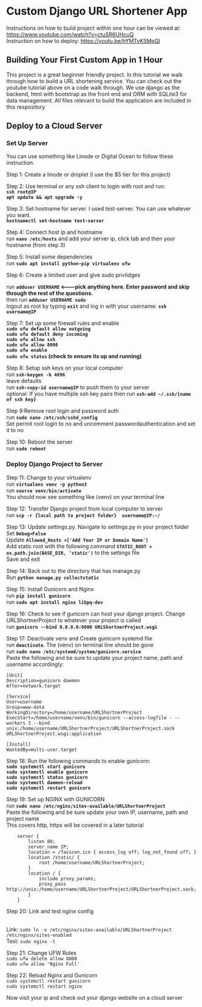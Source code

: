 # Custom Django URL Shortener App

Instructions on how to build project within one hour can be viewed at: https://www.youtube.com/watch?v=ctuSR6UHcuQ
<br/>Instruction on how to deploy: https://youtu.be/hYMTvK5MpQI

## Building Your First Custom App in 1 Hour

This project is a great beginner friendly project. In this tutorial we walk through how to build a URL shortening service. You can check out the youtube tutorial above on a code walk through. We use django as the backend, html with bootstrap as the front end and ORM with SQLite3 for data management. All files relevant to build the application are included in this respository

## Deploy to a Cloud Server

### Set Up Server

You can use something like Linode or Digital Ocean to follow these instruction.

Step 1: Create a linode or droplet (I use the $5 tier for this project)

Step 2: Use terminal or any ssh client to login with root and run:<br/>
<b>`ssh root@IP`</b><br/><b>`apt update && apt upgrade -y`</b>

Step 3: Set hostname for server. I used test-server. You can use whatever you want.
<br/><b>`hostnamectl set-hostname test-server`</b>

Step 4: Connect host ip and hostname
<br/>run <b>`nano /etc/hosts`</b> and add your server ip, click tab and then your hostname (from step 3)

Step 5: Install some dependencies
<br/>run <b>`sudo apt install python-pip virtualenv ufw`</b>

Step 6: Create a limited user and give sudo privlidges<br/>

run <b> `adduser USERNAME` <---pick anything here. Enter password and skip through the rest of the questions.</b><br/>
then run <b> `adduser USERNAME sudo`</b><br/>
logout as root by typing <b>`exit`</b> and log in with your username: <b>`ssh username@IP`</b>

Step 7: Set up some firewall rules and enable<br/>
<b>
`sudo ufw default allow outgoing`<br/>
`sudo ufw default deny incoming`<br/>
`sudo ufw allow ssh`<br/>
`sudo ufw allow 8000`<br/>
`sudo ufw enable`<br/>
`sudo ufw status` (check to ensure its up and running)</b><br/>

Step 8: Setup ssh keys on your local computer<br/>
run <b>`ssh-keygen -b 4096`</b><br/> leave defaults<br/>
run <b>`ssh-copy-id username@IP`</b> to push them to your server<br/>
optional: If you have multiple ssh key pairs then run <b> `ssh-add ~/.ssh/{name of ssh key}` </b>

Step 9:Remove root login and password auth<br/>
run <b>`sudo nano /etc/ssh/sshd_config`</b><br/>
Set permit root login to no and uncomment passwordauthentication and set it to no<br/>

Step 10: Reboot the server<br/>
run <b>`sudo reboot`</b>

### Deploy Django Project to Server

Step 11: Change to your virtualenv<br/>
run <b>`virtualenv venv -p python3`</b><br/>
run <b>`source venv/bin/activate`</b><br/>
You should now see something like (venv) on your terminal line

Step 12: Transfer Django project from local computer to server<br/>
run <b>`scp -r {local path to project folder}  username@IP:~/`</b>

Step 13: Update settings.py. Navigate to settings.py in your project folder <br/>
Set <b>`Debug=False`</b><br/>
Update <b>`Allowed_Hosts =['Add Your IP or Domain Name']`</b><br/>
Add static root with the following command <b>`STATIC_ROOT = os.path.join(BASE_DIR, ‘static')`</b> to the settings file<br/>
Save and exit

Step 14: Back out to the directory that has manage.py<br/>
Run <b>`python manage.py collectstatic`</b>

Step 15: Install Gunicorn and Nginx<br/>
run <b> `pip install gunicorn`</b><br/>
run <b> `sudo apt install nginx libpq-dev`</b>

Step 16: Check to see if gunicorn can host your django project. Change URLShortnerProject to whatever your project is called<br/>
run <b>`gunicorn --bind 0.0.0.0:8000 URLShortnerProject.wsgi`</b>

Step 17: Deactivate venv and Create gunicorn systemd file<br/>
run <b>`deactivate`</b>. The (venv) on terminal line should be gone<br/>
run <b> `sudo nano /etc/systemd/system/gunicorn.service`</b><br/>
Paste the following and be sure to update your project name, path and username accordingly:<br/>

```
[Unit]
Description=gunicorn daemon
After=network.target

[Service]
User=username
Group=www-data
WorkingDirectory=/home/username/URLShortnerProject
ExecStart=/home/username/venv/bin/gunicorn --access-logfile - --workers 3 --bind unix:/home/username/URLShortnerProject/URLShortnerProject.sock URLShortnerProject.wsgi:application

[Install]
WantedBy=multi-user.target
```

Step 18: Run the following commands to enable gunicorn:<br/>
<b>
`sudo systemctl start gunicorn`<br/>
`sudo systemctl enable gunicorn`<br/>
`sudo systemctl status gunicorn`<br/>
`sudo systemctl daemon-reload`<br/>
`sudo systemctl restart gunicorn`<br/>
</b>

Step 19: Set up NGINX with GUNICORN<br/>
run <b>`sudo nano /etc/nginx/sites-available/URLShortnerProject`</b><br/>
Paste the following and be sure update your own IP, username, path and project name<br/>
This covers http, https will be covered in a later tutorial<br/>

```
    server {
        listen 80;
        server_name IP;
        location = /favicon.ico { access_log off; log_not_found off; }
        location /static/ {
            root /home/username/URLShortnerProject;
        }
        location / {
            include proxy_params;
            proxy_pass http://unix:/home/username/URLShortnerProject/URLShortnerProject.sock;
        }
    }
```

Step 20: Link and test nginx config

<br/>Link: `sudo ln -s /etc/nginx/sites-available/URLShortnerProject /etc/nginx/sites-enabled`
<br/>Test: `sudo nginx -t`

Step 21: Change UFW Rules<br/>
`sudo ufw delete allow 8000`<br/>
`sudo ufw allow 'Nginx Full' `<br/>

Step 22: Reload Nginx and Gunicorn<br/>
`sudo systemctl restart gunicorn`<br/>
`sudo systemctl restart nginx`<br/>

Now visit your ip and check out your django website on a cloud server
